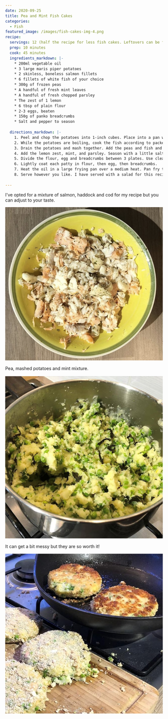 ```yaml
---
date: 2020-09-25
title: Pea and Mint Fish Cakes
categories:
  - Fish
featured_image: /images/fish-cakes-img-4.png
recipe:
  servings: 12 (half the recipe for less fish cakes. Leftovers can be frozen for up to 3 months)
  prep: 10 minutes
  cook: 45 minutes
  ingredients_markdown: |-
    * 200ml vegetable oil
    * 3 large maris piper potatoes
    * 2 skinless, boneless salmon fillets
    * 6 fillets of white fish of your choice
    * 300g of frozen peas
    * A handful of fresh mint leaves 
    * A handful of fresh chopped parsley
    * The zest of 1 lemon
    * 6 tbsp of plain flour
    * 2-3 eggs, beaten
    * 150g of panko breadcrumbs
    * Salt and pepper to season

  directions_markdown: |-
    1. Peel and chop the potatoes into 1-inch cubes. Place into a pan with cold water and a pinch of salt. Boil on a medium heat until soft (approximately 15-20 minutes). 
    2. While the potatoes are boiling, cook the fish according to packet instructions and boil the peas in a separate saucepan (cooking methods for fish differ depending on whether they are fresh or frozen).  
    3. Drain the potatoes and mash together. Add the peas and fish and mash lightly again. Allow the mixture to cool slightly so it doesn't hurt to touch them.
    4. Add the lemon zest, mint, and parsley. Season with a little salt and pepper and stir together with a wooden spoon. 
    5. Divide the flour, egg and breadcrumbs between 3 plates. Use clean hands to form the potato and fish mixture into patties. 
    6. Lightly coat each patty in flour, then egg, then breadcrumbs.
    7. Heat the oil in a large frying pan over a medium heat. Pan fry the fish cakes until golden brown on each side. 
    8. Serve however you like. I have served with a salad for this recipe, but you can improvise to your taste! Freeze the fish cakes you don't use today in a tupperware box.

---
```

I've opted for a mixture of salmon, haddock and cod for my recipe but you can adjust to your taste.

![Fish Mixture](/images/fish-cakes-img-1.png)

Pea, mashed potatoes and mint mixture.

![Pea, mash and mint mixture](/images/fish-cakes-img-2.png)

It can get a bit messy but they are so worth it! 

![Cooking in progress](/images/fish-cakes-img-3.png)
